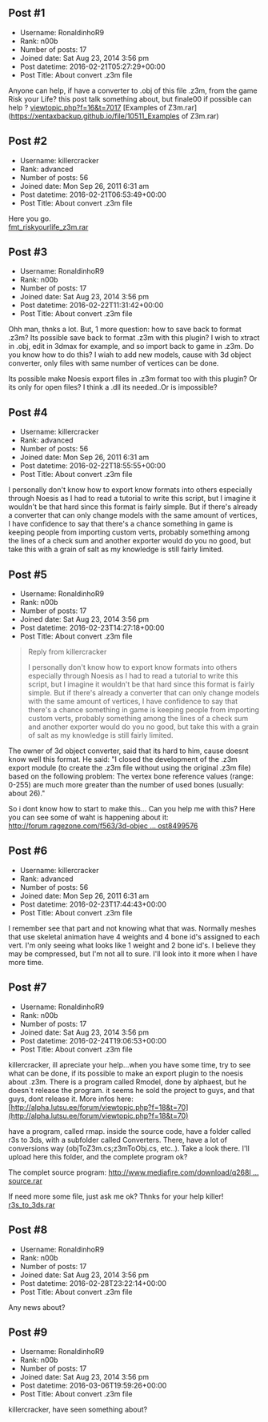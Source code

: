 ## Post #1
- Username: RonaldinhoR9
- Rank: n00b
- Number of posts: 17
- Joined date: Sat Aug 23, 2014 3:56 pm
- Post datetime: 2016-02-21T05:27:29+00:00
- Post Title: About convert .z3m file

Anyone can help, if have a converter to .obj of this file .z3m, from the game Risk your Life?
this post talk something about, but finale00 if possible can help ?
[viewtopic.php?f=16&t=7017](http://forum.xentax.com/viewtopic.php?f=16&t=7017)
[Examples of Z3m.rar](https://xentaxbackup.github.io/file/10511_Examples of Z3m.rar)
## Post #2
- Username: killercracker
- Rank: advanced
- Number of posts: 56
- Joined date: Mon Sep 26, 2011 6:31 am
- Post datetime: 2016-02-21T06:53:49+00:00
- Post Title: About convert .z3m file

Here you go.  
[fmt_riskyourlife_z3m.rar](https://xentaxbackup.github.io/file/10512_fmt_riskyourlife_z3m.rar)
## Post #3
- Username: RonaldinhoR9
- Rank: n00b
- Number of posts: 17
- Joined date: Sat Aug 23, 2014 3:56 pm
- Post datetime: 2016-02-22T11:31:42+00:00
- Post Title: About convert .z3m file

Ohh man, thnks  a lot. But, 1 more question: how to save back to format .z3m? Its possible save back to format .z3m with this plugin? I wish to xtract in .obj, edit in 3dmax for example, and so import back to game in .z3m. Do you know how to do this? I wiah to add new models, cause with 3d object converter, only files with same number of vertices can be done.

Its possible make Noesis export files in .z3m format too with this plugin? Or its only for open files? I think a .dll its needed..Or is impossible?
## Post #4
- Username: killercracker
- Rank: advanced
- Number of posts: 56
- Joined date: Mon Sep 26, 2011 6:31 am
- Post datetime: 2016-02-22T18:55:55+00:00
- Post Title: About convert .z3m file

I personally don't know how to export know formats into others especially through Noesis as I had to read a tutorial to write this script, but I imagine it wouldn't be that hard since this format is fairly simple. But if there's already a converter that can only change models with the same amount of vertices, I have confidence to say that there's a chance something in game is keeping people from importing custom verts, probably something among the lines of a check sum and another exporter would do you no good, but take this with a grain of salt as my knowledge is still fairly limited.
## Post #5
- Username: RonaldinhoR9
- Rank: n00b
- Number of posts: 17
- Joined date: Sat Aug 23, 2014 3:56 pm
- Post datetime: 2016-02-23T14:27:18+00:00
- Post Title: About convert .z3m file

> Reply from killercracker
>
> I personally don't know how to export know formats into others especially through Noesis as I had to read a tutorial to write this script, but I imagine it wouldn't be that hard since this format is fairly simple. But if there's already a converter that can only change models with the same amount of vertices, I have confidence to say that there's a chance something in game is keeping people from importing custom verts, probably something among the lines of a check sum and another exporter would do you no good, but take this with a grain of salt as my knowledge is still fairly limited.

The owner of 3d object converter, said that its hard to him, cause doesnt know well this format. He said:
"I closed the development of the .z3m export module (to create the .z3m file without using the original .z3m file) based on the following problem:
The vertex bone reference values (range: 0-255) are much more greater than the number of used bones (usually: about 26)."

So i dont know how to start to make this... Can you help me with this?
Here you can see some of waht is happening about it:
[http://forum.ragezone.com/f563/3d-objec ... ost8499576](http://forum.ragezone.com/f563/3d-object-converter-1027242/#post8499576)
## Post #6
- Username: killercracker
- Rank: advanced
- Number of posts: 56
- Joined date: Mon Sep 26, 2011 6:31 am
- Post datetime: 2016-02-23T17:44:43+00:00
- Post Title: About convert .z3m file

I remember see that part and not knowing what that was. Normally meshes that use skeletal animation have 4 weights and 4 bone id's assigned to each vert. I'm only seeing what looks like 1 weight and 2 bone id's. I believe they may be compressed, but I'm not all to sure. I'll look into it more when I have more time.
## Post #7
- Username: RonaldinhoR9
- Rank: n00b
- Number of posts: 17
- Joined date: Sat Aug 23, 2014 3:56 pm
- Post datetime: 2016-02-24T19:06:53+00:00
- Post Title: About convert .z3m file

killercracker, ill apreciate your help...when you have some time, try to see what can be done, if its possible to make an export plugin to the noesis about .z3m. There is a program called Rmodel, done by alphaest, but he doesn´t release the program. it seems he sold the project to guys, and that guys, dont release it. More infos here:
[http://alpha.lutsu.ee/forum/viewtopic.php?f=18&t=70](http://alpha.lutsu.ee/forum/viewtopic.php?f=18&t=70)

have a program, called rmap. inside the source code, have a folder called r3s to 3ds, with a subfolder called Converters. There, have a lot of conversions way (objToZ3m.cs;z3mToObj.cs, etc..). Take a look there. I'll upload here this folder, and the complete program ok?

The complet source program:
[http://www.mediafire.com/download/q268l ... source.rar](http://www.mediafire.com/download/q268l79xndyi7td/rMap_source.rar)

If need more some file, just ask me ok? Thnks for your help killer!
[r3s_to_3ds.rar](https://xentaxbackup.github.io/file/10524_r3s_to_3ds.rar)
## Post #8
- Username: RonaldinhoR9
- Rank: n00b
- Number of posts: 17
- Joined date: Sat Aug 23, 2014 3:56 pm
- Post datetime: 2016-02-28T23:22:14+00:00
- Post Title: About convert .z3m file

Any news about?
## Post #9
- Username: RonaldinhoR9
- Rank: n00b
- Number of posts: 17
- Joined date: Sat Aug 23, 2014 3:56 pm
- Post datetime: 2016-03-06T19:59:26+00:00
- Post Title: About convert .z3m file

killercracker, have seen something about?
